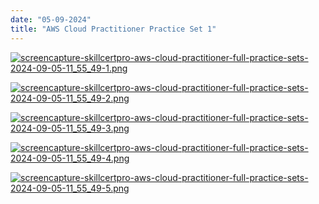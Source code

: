 ```yaml
---
date: "05-09-2024"
title: "AWS Cloud Practitioner Practice Set 1"
---
```

<a href="/blog/images/screencapture-skillcertpro-aws-cloud-practitioner-full-practice-sets-2024-09-05-11_55_49-1.png" target="_blank"><img src="/blog/images/screencapture-skillcertpro-aws-cloud-practitioner-full-practice-sets-2024-09-05-11_55_49-1.png" alt="screencapture-skillcertpro-aws-cloud-practitioner-full-practice-sets-2024-09-05-11_55_49-1.png" /></a>

<a href="/blog/images/screencapture-skillcertpro-aws-cloud-practitioner-full-practice-sets-2024-09-05-11_55_49-2.png" target="_blank"><img src="/blog/images/screencapture-skillcertpro-aws-cloud-practitioner-full-practice-sets-2024-09-05-11_55_49-2.png" alt="screencapture-skillcertpro-aws-cloud-practitioner-full-practice-sets-2024-09-05-11_55_49-2.png" /></a>

<a href="/blog/images/screencapture-skillcertpro-aws-cloud-practitioner-full-practice-sets-2024-09-05-11_55_49-3.png" target="_blank"><img src="/blog/images/screencapture-skillcertpro-aws-cloud-practitioner-full-practice-sets-2024-09-05-11_55_49-3.png" alt="screencapture-skillcertpro-aws-cloud-practitioner-full-practice-sets-2024-09-05-11_55_49-3.png" /></a>

<a href="/blog/images/screencapture-skillcertpro-aws-cloud-practitioner-full-practice-sets-2024-09-05-11_55_49-4.png" target="_blank"><img src="/blog/images/screencapture-skillcertpro-aws-cloud-practitioner-full-practice-sets-2024-09-05-11_55_49-4.png" alt="screencapture-skillcertpro-aws-cloud-practitioner-full-practice-sets-2024-09-05-11_55_49-4.png" /></a>

<a href="/blog/images/screencapture-skillcertpro-aws-cloud-practitioner-full-practice-sets-2024-09-05-11_55_49-5.png" target="_blank"><img src="/blog/images/screencapture-skillcertpro-aws-cloud-practitioner-full-practice-sets-2024-09-05-11_55_49-5.png" alt="screencapture-skillcertpro-aws-cloud-practitioner-full-practice-sets-2024-09-05-11_55_49-5.png" /></a>